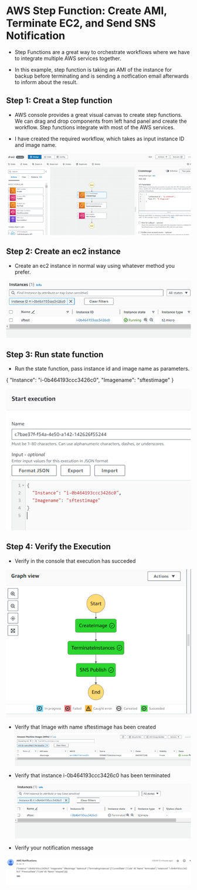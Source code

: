 # AWS Step Function: Create AMI, Terminate EC2, and Send SNS Notification

- Step Functions are a great way to orchestrate workflows where we have to integrate multiple AWS services together.

- In this example, step function is taking an AMI of the instance for backup before terminating and is sending a notfication email afterwards to inform about the result. 

## Step 1: Creat a Step function
   - AWS console provides a great visual canvas to create step functions. We can drag and drop components from left hand panel and create the workflow. Step functions integrate with most of the AWS services.
  
  - I have created the required workflow, which takes as input instance ID and image name.
  
  ![alt text](Images/sf-1.png)

## Step 2: Create an ec2 instance
   - Create an ec2 instance in normal way using whatever method you prefer.
  
![alt text](Images/sf-2.png)

## Step 3: Run state function
   - Run the state function, pass instance id and image name as parameters.
  
{
  "Instance": "i-0b464193ccc3426c0",
  "Imagename": "sftestimage"
}


![alt text](Images/sf-3.png)

## Step 4: Verify the Execution
 - Verify in the console that execution has succeded
  
  ![alt text](Images/sf-6.png)
 
 - Verify that Image with name sftestimage has been created
   
   ![alt text](Images/sf-7.png)

- Verify that instance i-0b464193ccc3426c0 has been terminated
  
  ![alt text](Images/sf-8.png)

- Verify your notification message 
  
 ![alt text](Images/sf-10.png)
